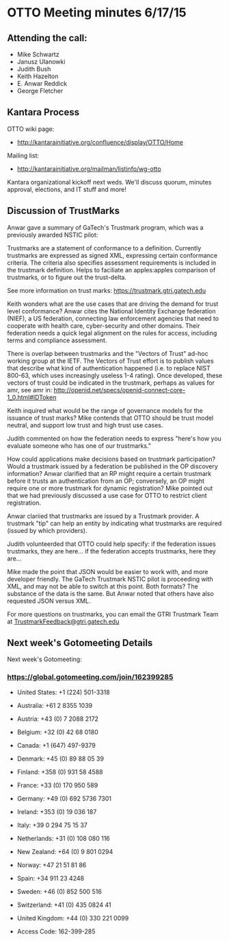 # OTTO Meeting minutes 6/17/15

## Attending the call:
- Mike Schwartz
- Janusz Ulanowki
- Judith Bush
- Keith Hazelton
- E. Anwar Reddick
- George Fletcher

## Kantara Process

OTTO wiki page:
*  http://kantarainitiative.org/confluence/display/OTTO/Home

Mailing list:
* http://kantarainitiative.org/mailman/listinfo/wg-otto

Kantara organizational kickoff next weds. We'll discuss quorum, minutes approval,
elections, and IT stuff and more! 

## Discussion of TrustMarks

Anwar gave a summary of GaTech's Trustmark program, which was a previously
awarded NSTIC pilot:

Trustmarks are a statement of conformance to a definition. Currently trustmarks 
are expressed as signed XML, expressing certain conformance criteria. The criteria 
also specifies assessment requirements is included in the trustmark definition. 
Helps to faciliate an apples:apples comparison of trustmarks, or to figure out 
the trust-delta.

See more information on trust marks:
 https://trustmark.gtri.gatech.edu

Keith wonders what are the use cases that are driving the demand for trust level
conformance? Anwar cites the National Identity Exchange federation (NIEF), a US 
federation, connecting law enforcement agencies that need to cooperate with
health care, cyber-security and other domains. Their federation needs a quick legal 
alignment on the rules for access, including terms and compliance assessment. 

There is overlap between trustmarks and the "Vectors of Trust" ad-hoc working group at the 
IETF. The Vectors of Trust effort is to publish values that describe what kind of 
authentication happened (i.e. to replace NIST 800-63, which uses increasingly useless 
1-4 rating). Once developed, these vectors of trust could be indicated in the 
trustmark, perhaps as values for amr, see amr in:
  http://openid.net/specs/openid-connect-core-1_0.html#IDToken

Keith inquired what would be the range of governance models for the issuance of 
trust marks? Mike contends that OTTO should be trust model neutral, and support 
low trust and high trust use cases.

Judith commented on how the federation needs to express "here's how you evaluate someone 
who has one of our trustmarks."

How could applications make decisions based on trustmark participation? Would a trustmark
issued by a federation be published in the OP discovery information? Anwar
clarified that an RP might require a certain trustmark before it trusts an authentication
from an OP; conversely, an OP might require one or more trustmark for dynamic registration? 
Mike pointed out that we had previously discussed a use case for OTTO to restrict
client registration. 

Anwar clariied that trustmarks are issued by a Trustmark provider. A trustmark "tip" 
can help an entity by indicating what trustmarks are required (issued by which providers).

Judith volunteerded that OTTO could help specify: if the federation issues trustmarks, 
they are here... if the federation accepts trustmarks, here they are...

Mike made the point that JSON would be easier to work with, and more developer friendly. 
The GaTech Trustmark NSTIC pilot is proceeding with XML, and may not be able to switch
at this point. Both formats? The substance of the data is the same. But Anwar noted
that others have also requested JSON versus XML.

For more questions on trustmarks, you can email the GTRI Trustmark Team at 
 TrustmarkFeedback@gtri.gatech.edu

## Next week's Gotomeeting Details

Next week's Gotomeeting:

### https://global.gotomeeting.com/join/162399285

- United States: +1 (224) 501-3318
- Australia: +61 2 8355 1039
- Austria: +43 (0) 7 2088 2172
- Belgium: +32 (0) 42 68 0180
- Canada: +1 (647) 497-9379
- Denmark: +45 (0) 89 88 05 39
- Finland: +358 (0) 931 58 4588
- France: +33 (0) 170 950 589
- Germany: +49 (0) 692 5736 7301
- Ireland: +353 (0) 19 036 187
- Italy: +39 0 294 75 15 37
- Netherlands: +31 (0) 108 080 116
- New Zealand: +64 (0) 9 801 0294
- Norway: +47 21 51 81 86
- Spain: +34 911 23 4248
- Sweden: +46 (0) 852 500 516
- Switzerland: +41 (0) 435 0824 41
- United Kingdom: +44 (0) 330 221 0099

- Access Code: 162-399-285